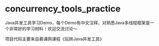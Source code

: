 # concurrency_tools_practice

Java并发工具学习Demo，每个Demo有中文注释，对熟悉Java多线程框架是一个非常好的学习材料！欢迎交流讨论～

项目代码主要来自慕课网课程《玩转Java并发工具》